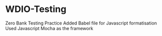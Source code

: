 # WDIO-Testing
Zero Bank Testing Practice
Added Babel file for Javascript formatisation
Used Javascript Mocha as the framework
